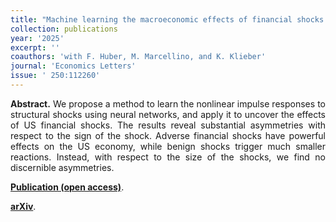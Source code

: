 ```yaml
---
title: "Machine learning the macroeconomic effects of financial shocks. [doi](https://doi.org/10.1016/j.econlet.2025.112260)"
collection: publications
year: '2025'
excerpt: ''
coauthors: 'with F. Huber, M. Marcellino, and K. Klieber'
journal: 'Economics Letters'
issue: ' 250:112260'
---
```

<p align="justify"> <b>Abstract.</b> We propose a method to learn the nonlinear impulse responses to structural shocks using neural networks, and apply it to uncover the effects of US financial shocks. The results reveal substantial asymmetries with respect to the sign of the shock. Adverse financial shocks have powerful effects on the US economy, while benign shocks trigger much smaller reactions. Instead, with respect to the size of the shocks, we find no discernible asymmetries.
</p>

[**Publication (open access)**](https://doi.org/10.1016/j.econlet.2025.112260).

[**arXiv**](https://arxiv.org/abs/2412.07649).
